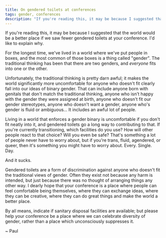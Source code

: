 ```yaml
---
title: On gendered toilets at conferences
tags: gender, conferences
description: "If you're reading this, it may be because I suggested that the world would be a better place if we saw fewer gendered toilets at your conference. I'd like to explain why."
---
```


If you're reading this, it may be because I suggested that the world would
be a better place if we saw fewer gendered toilets at your conference.
I'd like to explain why.

<!--more-->

For the longest time, we've lived in a world where we've put people in
boxes, and the most common of those boxes is a thing called "gender". The
traditional thinking has been that there are two genders, and *everyone*
fits into one or the other.

Unfortunately, the traditional thinking is pretty darn awful; it makes the
world significantly more uncomfortable for anyone who doesn't fit clearly
fall into our ideas of binary gender. That can include anyone born with
genitals that don't match the traditional thinking, anyone who isn't happy
with the gender they were assigned at birth, anyone who doesn't fit our
gender stereotypes, anyone who doesn't want a gender, anyone who's gender is
fluid or ambiguous... It includes an awful lot of people.

Living in a world that enforces a gender binary is uncomfortable if you
don't fit neatly into it, and gendered toilets go a long way to contributing
to that. If you're currently transitioning, which facilities do you use? How
will other people react to that choice? Will you even be safe? That's
something a lot of people never have to worry about, but if you're
trans, fluid, agendered, or queer, then it's something you might have to
worry about. Every. Single. Day.

And it sucks.

Gendered toilets are a form of discrimination against anyone who doesn't fit
the traditional views of gender. Often they exist not because any harm is
intended, but just because there was no thought of arranging things any
other way. I dearly hope that your conference is a place where people can
feel comfortable being themselves, where they can exchange ideas, where they
can be creative, where they can do great things and make the world a better
place.

By all means, indicate if sanitary disposal facilities are available; but
please help your conference be a place where we can celebrate diversity of
gender, rather than a place which unconsciously suppresses it.

~ Paul
